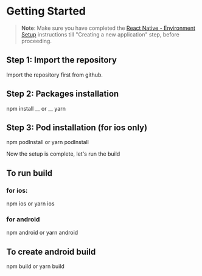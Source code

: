 # Getting Started

>**Note**: Make sure you have completed the [React Native - Environment Setup](https://reactnative.dev/docs/environment-setup) instructions till "Creating a new application" step, before proceeding.

## Step 1: Import the repository
Import the repository first from github.

## Step 2: Packages installation

npm install __
   or __
yarn

## Step 3: Pod installation (for ios only)

npm podInstall
   or
yarn podInstall

Now the setup is complete, let's run the build

## To run build
### for ios:
npm ios
   or
yarn ios
### for android
npm android
   or
yarn android

## To create android build
npm build
   or
yarn build
